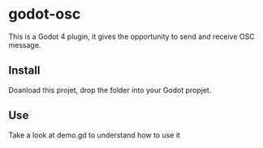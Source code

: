 # godot-osc
This is a Godot 4 plugin, it gives the opportunity to send and receive OSC message.

## Install
Doanload this projet, drop the folder into your Godot propjet.

## Use
Take a look at demo.gd to understand how to use it
